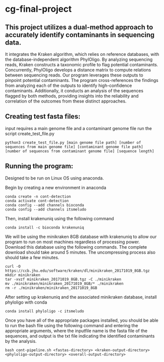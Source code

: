 # cg-final-project

## This project utilizes a dual-method approach to accurately identify contaminants in sequencing data. 

It integrates the Kraken algorithm, which relies on reference databases, with the database-independent algorithm PhylOligo. By analyzing sequencing reads, Kraken constructs a taxonomic profile to flag potential contaminants. Concurrently, PhylOligo develops a distance matrix to compute relations between sequencing reads. Our program leverages these outputs to pinpoint potential contaminants. The program cross-references the findings from analyzing each of the outputs to identify high-confidence contaminants. Additionally, it conducts an analysis of the sequences flagged by both methods, providing insights into the reliability and correlation of the outcomes from these distinct approaches.

## Creating test fasta files:
input requires a main genome file and a contaminant genome file
run the script create_test_file.py
```
python3 create_test_file.py [main genome file path] [number of sequences from main genome file] [contaminant genome file path] [number of sequences from contaminant genome file] [sequence length]
```

## Running the program:

Designed to be run on Linux OS using anaconda.

Begin by creating a new environment in anaconda 
```
conda create -n cont-detection
conda activate cont-detection
conda config --add channels bioconda
conda config --add channels itsmeludo
```

Then, install krakenuniq using the following command
```
conda install -c bioconda krakenuniq
```
We will be using the minikraken 8GB database with krakenuniq to allow our program to run on most machines regardless of processing power. Download this database using the following commands. The complete download should take around 5 minutes. The uncompressing process also should take a few minutes.

```
curl -O https://ccb.jhu.edu/software/kraken/dl/minikraken_20171019_8GB.tgz
mkdir minikraken
tar -xvzf minikraken_20171019_8GB.tgz -C ./minikraken
mv ./minikraken/minikraken_20171019_8GB/* ./minikraken
rm -r ./minikraken/minikraken_20171019_8GB
```

After setting up krakenuniq and the associated minikraken database, install phyloligo with conda
```
conda install phyloligo -c itsmeludo
```

Once you have all of the appropriate packages installed, you should be able to run the bash file using the following command and entering the appropriate arguments, where the inputfile name is the fasta file of the sequences, and output is the txt file indicating the identified contaminants by the analysis.
```
bash cont-pipeline.sh <fastas-directory> <kraken-output-directory> <phyloligo-output-directory> <overall-output-directory>
```
